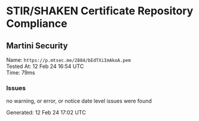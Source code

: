 # STIR/SHAKEN Certificate Repository Compliance

## Martini Security

Name: `https://p.mtsec.me/2884/bEdTXiImAkoA.pem`\
Tested At: 12 Feb 24 16:54 UTC\
Time: 79ms

### Issues

no warning, or error, or notice date level issues were found

Generated: 12 Feb 24 17:02 UTC